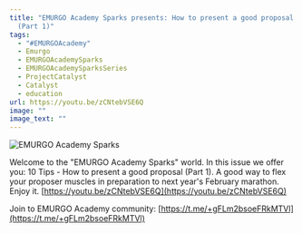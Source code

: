 ```yaml
---
title: "EMURGO Academy Sparks presents: How to present a good proposal - 10 tips
  (Part 1)"
tags:
  - "#EMURGOAcademy"
  - Emurgo
  - EMURGOAcademySparks
  - EMURGOAcademySparksSeries
  - ProjectCatalyst
  - Catalyst
  - education
url: https://youtu.be/zCNtebVSE6Q
image: ""
image_text: ""
---
```


![EMURGO Academy Sparks](https://ucarecdn.com/b100884c-411b-4eaa-ab22-b56d0ed9bf77/)

Welcome to the "EMURGO Academy Sparks" world. In this issue we offer you: 10 Tips - How to present a good proposal (Part 1). A good way to flex your proposer muscles in preparation to next year's February marathon. Enjoy it. [https://youtu.be/zCNtebVSE6Q](https://youtu.be/zCNtebVSE6Q)

Join to EMURGO Academy community: [https://t.me/+gFLm2bsoeFRkMTVl](https://t.me/+gFLm2bsoeFRkMTVl)
